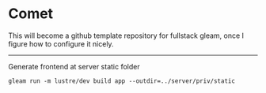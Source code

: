 # Comet

This will become a github template repository for fullstack gleam, once I figure how to configure it nicely.

---

Generate frontend at server static folder

```
gleam run -m lustre/dev build app --outdir=../server/priv/static
```
